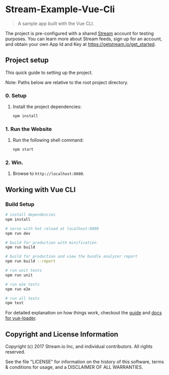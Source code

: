 # Stream-Example-Vue-Cli

> A sample app built with the Vue CLI.

The project is pre-configured with a shared [Stream](https://getstream.io) account for testing purposes. You can learn more about Stream feeds, sign up for an account, and obtain your own App Id and Key at https://getstream.io/get_started.

## Project setup

This quick guide to setting up the project.

Note: Paths below are relative to the root project directory.

### 0. Setup
1. Install the project dependencies:
    ``` bash
    npm install
    ```

### 1. Run the Website
1. Run the following shell command:
    ``` bash
    npm start
    ```

### 2. Win.
1. Browse to `http://localhost:8080`.

## Working with Vue CLI

### Build Setup

``` bash
# install dependencies
npm install

# serve with hot reload at localhost:8080
npm run dev

# build for production with minification
npm run build

# build for production and view the bundle analyzer report
npm run build --report

# run unit tests
npm run unit

# run e2e tests
npm run e2e

# run all tests
npm test
```

For detailed explanation on how things work, checkout the [guide](http://vuejs-templates.github.io/webpack/) and [docs for vue-loader](http://vuejs.github.io/vue-loader).

## Copyright and License Information

Copyright (c) 2017 Stream.io Inc, and individual contributors. All rights reserved.

See the file "LICENSE" for information on the history of this software, terms & conditions for usage, and a DISCLAIMER OF ALL WARRANTIES.
